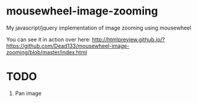 mousewheel-image-zooming
========================

My javascript/jquery implementation of image zooming using mousewheel

You can see it in action over here: 
http://htmlpreview.github.io/?https://github.com/Dead133/mousewheel-image-zooming/blob/master/index.html


TODO
========================
1. Pan image
